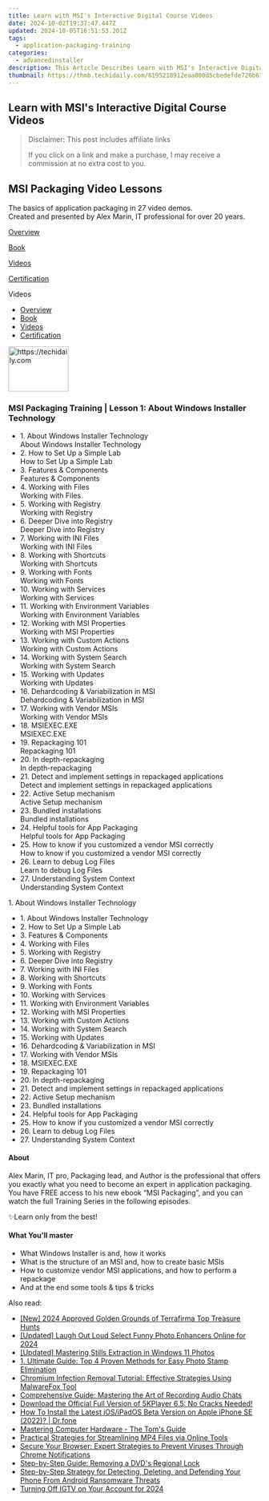 ```yaml
---
title: Learn with MSI's Interactive Digital Course Videos
date: 2024-10-02T19:37:47.447Z
updated: 2024-10-05T16:51:53.201Z
tags:
  - application-packaging-training
categories:
  - advancedinstaller
description: This Article Describes Learn with MSI's Interactive Digital Course Videos
thumbnail: https://thmb.techidaily.com/6195218912eaa800d5cbedefde726b6171a7555efb599d49cbd4be5617c35eea.jpg
---
```


## Learn with MSI's Interactive Digital Course Videos

>  Disclaimer: This post includes affiliate links
>
>  If you click on a link and make a purchase, I may receive a commission at no extra cost to you.
>

## MSI Packaging Video Lessons

The basics of application packaging in 27 video demos.  
Created and presented by Alex Marin, IT professional for over 20 years.

[Overview](https://tools.techidaily.com/advancedinstaller/products/)

[Book](https://tools.techidaily.com/advancedinstaller/products/)

[Videos](https://tools.techidaily.com/advancedinstaller/products/)

[Certification](https://tools.techidaily.com/advancedinstaller/products/)

Videos

* [Overview](https://tools.techidaily.com/advancedinstaller/products/)
* [Book](https://tools.techidaily.com/advancedinstaller/products/)
* [Videos](https://tools.techidaily.com/advancedinstaller/products/)
* [Certification](https://tools.techidaily.com/advancedinstaller/products/)

<!-- affiliate ads begin -->
<a href="https://aligracehair.sjv.io/c/5597632/2135407/19272" target="_top" id="2135407">
  <img src="//a.impactradius-go.com/display-ad/19272-2135407" border="0" alt="https://techidaily.com" width="120" height="90"/>
</a>
<img height="0" width="0" src="https://aligracehair.sjv.io/i/5597632/2135407/19272" style="position:absolute;visibility:hidden;" border="0" />
<!-- affiliate ads end -->

### MSI Packaging Training | Lesson 1: About Windows Installer Technology

* 1\. About Windows Installer Technology  
About Windows Installer Technology
* 2\. How to Set Up a Simple Lab  
How to Set Up a Simple Lab
* 3\. Features & Components  
Features & Components
* 4\. Working with Files  
Working with Files
* 5\. Working with Registry  
Working with Registry
* 6\. Deeper Dive into Registry  
Deeper Dive into Registry
* 7\. Working with INI Files  
Working with INI Files
* 8\. Working with Shortcuts  
Working with Shortcuts
* 9\. Working with Fonts  
Working with Fonts
* 10\. Working with Services  
Working with Services
* 11\. Working with Environment Variables  
Working with Environment Variables
* 12\. Working with MSI Properties  
Working with MSI Properties
* 13\. Working with Custom Actions  
Working with Custom Actions
* 14\. Working with System Search  
Working with System Search
* 15\. Working with Updates  
Working with Updates
* 16\. Dehardcoding & Variabilization in MSI  
Dehardcoding & Variabilization in MSI
* 17\. Working with Vendor MSIs  
Working with Vendor MSIs
* 18\. MSIEXEC.EXE  
MSIEXEC.EXE
* 19\. Repackaging 101  
Repackaging 101
* 20\. In depth-repackaging  
In depth-repackaging
* 21\. Detect and implement settings in repackaged applications  
Detect and implement settings in repackaged applications
* 22\. Active Setup mechanism  
Active Setup mechanism
* 23\. Bundled installations  
Bundled installations
* 24\. Helpful tools for App Packaging  
Helpful tools for App Packaging
* 25\. How to know if you customized a vendor MSI correctly  
How to know if you customized a vendor MSI correctly
* 26\. Learn to debug Log Files  
Learn to debug Log Files
* 27\. Understanding System Context  
Understanding System Context

1\. About Windows Installer Technology

* 1\. About Windows Installer Technology
* 2\. How to Set Up a Simple Lab
* 3\. Features & Components
* 4\. Working with Files
* 5\. Working with Registry
* 6\. Deeper Dive into Registry
* 7\. Working with INI Files
* 8\. Working with Shortcuts
* 9\. Working with Fonts
* 10\. Working with Services
* 11\. Working with Environment Variables
* 12\. Working with MSI Properties
* 13\. Working with Custom Actions
* 14\. Working with System Search
* 15\. Working with Updates
* 16\. Dehardcoding & Variabilization in MSI
* 17\. Working with Vendor MSIs
* 18\. MSIEXEC.EXE
* 19\. Repackaging 101
* 20\. In depth-repackaging
* 21\. Detect and implement settings in repackaged applications
* 22\. Active Setup mechanism
* 23\. Bundled installations
* 24\. Helpful tools for App Packaging
* 25\. How to know if you customized a vendor MSI correctly
* 26\. Learn to debug Log Files
* 27\. Understanding System Context

#### About

Alex Marin, IT pro, Packaging lead, and Author is the professional that offers you exactly what you need to become an expert in application packaging. You have FREE access to his new ebook “MSI Packaging”, and you can watch the full Training Series in the following episodes.

 ✨Learn only from the best! 

#### What You'll master

* What Windows Installer is and, how it works
* What is the structure of an MSI and, how to create basic MSIs
* How to customize vendor MSI applications, and how to perform a repackage
* And at the end some tools & tips & tricks

<ins class="adsbygoogle"
     style="display:block"
     data-ad-format="autorelaxed"
     data-ad-client="ca-pub-7571918770474297"
     data-ad-slot="1223367746"></ins>

<ins class="adsbygoogle"
     style="display:block"
     data-ad-client="ca-pub-7571918770474297"
     data-ad-slot="8358498916"
     data-ad-format="auto"
     data-full-width-responsive="true"></ins>

<span class="atpl-alsoreadstyle">Also read:</span>
<div><ul>
<li><a href="https://screen-capture.techidaily.com/new-2024-approved-golden-grounds-of-terrafirma-top-treasure-hunts/"><u>[New] 2024 Approved Golden Grounds of Terrafirma Top Treasure Hunts</u></a></li>
<li><a href="https://fox-helps.techidaily.com/updated-laugh-out-loud-select-funny-photo-enhancers-online-for-2024/"><u>[Updated] Laugh Out Loud Select Funny Photo Enhancers Online for 2024</u></a></li>
<li><a href="https://extra-approaches.techidaily.com/updated-mastering-stills-extraction-in-windows-11-photos/"><u>[Updated] Mastering Stills Extraction in Windows 11 Photos</u></a></li>
<li><a href="https://win-updates.techidaily.com/1-ultimate-guide-top-4-proven-methods-for-easy-photo-stamp-elimination/"><u>1. Ultimate Guide: Top 4 Proven Methods for Easy Photo Stamp Elimination</u></a></li>
<li><a href="https://win-updates.techidaily.com/chromium-infection-removal-tutorial-effective-strategies-using-malwarefox-tool/"><u>Chromium Infection Removal Tutorial: Effective Strategies Using MalwareFox Tool</u></a></li>
<li><a href="https://win-updates.techidaily.com/comprehensive-guide-mastering-the-art-of-recording-audio-chats/"><u>Comprehensive Guide: Mastering the Art of Recording Audio Chats</u></a></li>
<li><a href="https://media-tips.techidaily.com/download-the-official-full-version-of-5kplayer-65-no-cracks-needed/"><u>Download the Official Full Version of 5KPlayer 6.5: No Cracks Needed!</u></a></li>
<li><a href="https://techidaily.com/how-to-install-the-latest-iosipados-beta-version-on-apple-iphone-se-2022-drfone-by-drfone-ios-system-repair-ios-system-repair/"><u>How To Install the Latest iOS/iPadOS Beta Version on Apple iPhone SE (2022)? | Dr.fone</u></a></li>
<li><a href="https://hardware-tips.techidaily.com/mastering-computer-hardware-the-toms-guide/"><u>Mastering Computer Hardware - The Tom's Guide</u></a></li>
<li><a href="https://win-updates.techidaily.com/practical-strategies-for-streamlining-mp4-files-via-online-tools/"><u>Practical Strategies for Streamlining MP4 Files via Online Tools</u></a></li>
<li><a href="https://win-updates.techidaily.com/secure-your-browser-expert-strategies-to-prevent-viruses-through-chrome-notifications/"><u>Secure Your Browser: Expert Strategies to Prevent Viruses Through Chrome Notifications</u></a></li>
<li><a href="https://win-hot.techidaily.com/step-by-step-guide-removing-a-dvds-regional-lock/"><u>Step-by-Step Guide: Removing a DVD's Regional Lock</u></a></li>
<li><a href="https://win-updates.techidaily.com/step-by-step-strategy-for-detecting-deleting-and-defending-your-phone-from-android-ransomware-threats/"><u>Step-by-Step Strategy for Detecting, Deleting, and Defending Your Phone From Android Ransomware Threats</u></a></li>
<li><a href="https://instagram-videos.techidaily.com/turning-off-igtv-on-your-account-for-2024/"><u>Turning Off IGTV on Your Account for 2024</u></a></li>
</ul></div>

